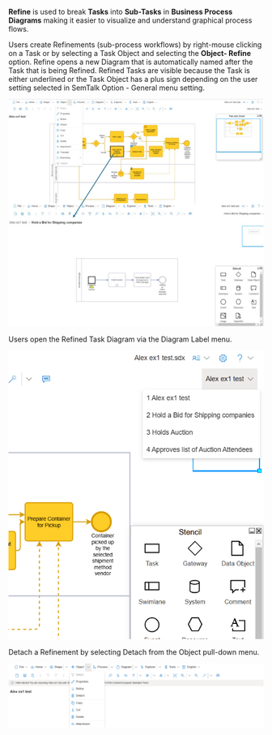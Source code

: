 **Refine** is used to break **Tasks** into **Sub-Tasks** in **Business Process Diagrams** making it easier to visualize and understand graphical process flows.

Users create Refinements (sub-process workflows) by right-mouse clicking on a Task or by selecting a Task Object and selecting the **Object- Refine** option. Refine opens a new Diagram that is automatically named after the Task that is being Refined. Refined Tasks are visible because the Task is either underlined or the Task Object has a plus sign depending on the user setting selected in SemTalk Option - General menu setting.

![alt text](<images/Refinement 1.png>)

Users open the Refined Task Diagram via the Diagram Label menu. 

![alt text](<images/refinement EX1.png>)

Detach a Refinement by selecting Detach from the Object pull-down menu.

![alt text](images/Refinement-Detach.png)
